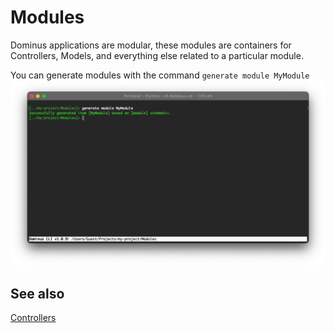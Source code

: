 # Modules

Dominus applications are modular, these modules are containers for Controllers, Models, and everything else related to a particular module.

You can generate modules with the command `generate module MyModule`
![Dominus CLI](img/cli-generate-module-1.png "Dominus CLI")

## See also
[Controllers](controllers.md)